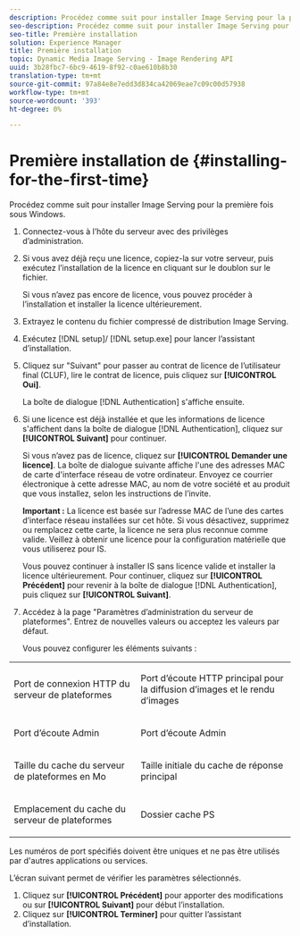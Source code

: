 ```yaml
---
description: Procédez comme suit pour installer Image Serving pour la première fois sous Windows.
seo-description: Procédez comme suit pour installer Image Serving pour la première fois sous Windows.
seo-title: Première installation
solution: Experience Manager
title: Première installation
topic: Dynamic Media Image Serving - Image Rendering API
uuid: 3b28fbc7-6bc9-4619-8f92-c0ae610b8b30
translation-type: tm+mt
source-git-commit: 97a84e8e7edd3d834ca42069eae7c09c00d57938
workflow-type: tm+mt
source-wordcount: '393'
ht-degree: 0%

---
```



# Première installation de {#installing-for-the-first-time}

Procédez comme suit pour installer Image Serving pour la première fois sous Windows.

1. Connectez-vous à l’hôte du serveur avec des privilèges d’administration.
1. Si vous avez déjà reçu une licence, copiez-la sur votre serveur, puis exécutez l’installation de la licence en cliquant sur le doublon sur le fichier.

   Si vous n’avez pas encore de licence, vous pouvez procéder à l’installation et installer la licence ultérieurement.
1. Extrayez le contenu du fichier compressé de distribution Image Serving.
1. Exécutez [!DNL setup]/ [!DNL setup.exe] pour lancer l’assistant d’installation.
1. Cliquez sur &quot;Suivant&quot; pour passer au contrat de licence de l’utilisateur final (CLUF), lire le contrat de licence, puis cliquez sur **[!UICONTROL Oui]**.

   La boîte de dialogue [!DNL Authentication] s&#39;affiche ensuite.
1. Si une licence est déjà installée et que les informations de licence s&#39;affichent dans la boîte de dialogue [!DNL Authentication], cliquez sur **[!UICONTROL Suivant]** pour continuer.

   Si vous n’avez pas de licence, cliquez sur **[!UICONTROL Demander une licence]**. La boîte de dialogue suivante affiche l&#39;une des adresses MAC de carte d&#39;interface réseau de votre ordinateur. Envoyez ce courrier électronique à cette adresse MAC, au nom de votre société et au produit que vous installez, selon les instructions de l’invite.

   **Important :** La licence est basée sur l’adresse MAC de l’une des cartes d’interface réseau installées sur cet hôte. Si vous désactivez, supprimez ou remplacez cette carte, la licence ne sera plus reconnue comme valide. Veillez à obtenir une licence pour la configuration matérielle que vous utiliserez pour IS.

   Vous pouvez continuer à installer IS sans licence valide et installer la licence ultérieurement. Pour continuer, cliquez sur **[!UICONTROL Précédent]** pour revenir à la boîte de dialogue [!DNL Authentication], puis cliquez sur **[!UICONTROL Suivant]**.
1. Accédez à la page &quot;Paramètres d’administration du serveur de plateformes&quot;. Entrez de nouvelles valeurs ou acceptez les valeurs par défaut.

   Vous pouvez configurer les éléments suivants :

<table id="table_AA5D7674BBBE4AD4B373066AEF413FFD"> 
 <tbody> 
  <tr> 
   <td> <p> Port de connexion HTTP du serveur de plateformes </p> </td> 
   <td> <p>Port d’écoute HTTP principal pour la diffusion d’images et le rendu d’images </p> </td> 
  </tr> 
  <tr> 
   <td> <p> Port d’écoute Admin </p> </td> 
   <td> <p>Port d’écoute Admin </p> </td> 
  </tr> 
  <tr> 
   <td> <p> Taille du cache du serveur de plateformes en Mo </p> </td> 
   <td> <p>Taille initiale du cache de réponse principal </p> </td> 
  </tr> 
  <tr> 
   <td> <p> Emplacement du cache du serveur de plateformes </p> </td> 
   <td> <p>Dossier cache PS </p> </td> 
  </tr> 
 </tbody> 
</table>

Les numéros de port spécifiés doivent être uniques et ne pas être utilisés par d&#39;autres applications ou services.

L’écran suivant permet de vérifier les paramètres sélectionnés.
1. Cliquez sur **[!UICONTROL Précédent]** pour apporter des modifications ou sur **[!UICONTROL Suivant]** pour début l’installation.
1. Cliquez sur **[!UICONTROL Terminer]** pour quitter l’assistant d’installation.

